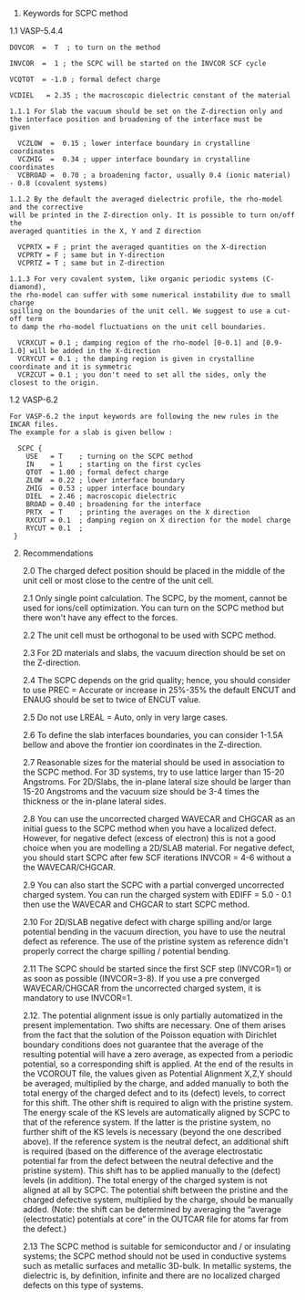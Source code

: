 1. Keywords for SCPC method

  1.1 VASP-5.4.4


    DOVCOR  =  T  ; to turn on the method

    INVCOR  =  1 ; the SCPC will be started on the INVCOR SCF cycle

    VCQTOT  = -1.0 ; formal defect charge

    VCDIEL   = 2.35 ; the macroscopic dielectric constant of the material 

    1.1.1 For Slab the vacuum should be set on the Z-direction only and 
    the interface position and broadening of the interface must be 
    given

      VCZLOW  =  0.15 ; lower interface boundary in crystalline coordinates
      VCZHIG  =  0.34 ; upper interface boundary in crystalline coordinates
      VCBROAD =  0.70 ; a broadening factor, usually 0.4 (ionic material) - 0.8 (covalent systems) 

    1.1.2 By the default the averaged dielectric profile, the rho-model and the corrective
    will be printed in the Z-direction only. It is possible to turn on/off the 
    averaged quantities in the X, Y and Z direction

      VCPRTX = F ; print the averaged quantities on the X-direction
      VCPRTY = F ; same but in Y-direction  
      VCPRTZ = T ; same but in Z-direction

    1.1.3 For very covalent system, like organic periodic systems (C-diamond),
    the rho-model can suffer with some numerical instability due to small charge 
    spilling on the boundaries of the unit cell. We suggest to use a cut-off term
    to damp the rho-model fluctuations on the unit cell boundaries. 

      VCRXCUT = 0.1 ; damping region of the rho-model [0-0.1] and [0.9-1.0] will be added in the X-direction 
      VCRYCUT = 0.1 ; the damping region is given in crystalline coordinate and it is symmetric
      VCRZCUT = 0.1 ; you don't need to set all the sides, only the closest to the origin.

  1.2 VASP-6.2

    For VASP-6.2 the input keywords are following the new rules in the INCAR files. 
    The example for a slab is given bellow :

      SCPC {
        USE   = T    ; turning on the SCPC method
        IN    = 1    ; starting on the first cycles
        QTOT  = 1.00 ; formal defect charge 
        ZLOW  = 0.22 ; lower interface boundary
        ZHIG  = 0.53 ; upper interface boundary
        DIEL  = 2.46 ; macroscopic dielectric
        BROAD = 0.40 ; broadening for the interface
        PRTX  = T    ; printing the averages on the X direction 
        RXCUT = 0.1  ; damping region on X direction for the model charge
        RYCUT = 0.1  ;
     }


2. Recommendations

   2.0 The charged defect position should be placed in the middle of the unit cell or most close to the 
   centre of the unit cell.  

   2.1 Only single point calculation. The SCPC, by the moment, cannot be used for ions/cell optimization. 
   You can turn on the SCPC method but there won't have any effect to the forces. 

   2.2 The unit cell must be orthogonal to be used with SCPC method.

   2.3 For 2D materials and slabs, the vacuum direction should be set on the Z-direction. 

   2.4 The SCPC depends on the grid quality; hence, you should consider to use PREC = Accurate 
   or increase in 25%-35% the default ENCUT and ENAUG should be set to twice of ENCUT value. 

   2.5 Do not use LREAL = Auto, only in very large cases. 

   2.6 To define the slab interfaces boundaries, you can consider 1-1.5A bellow and above the 
   frontier ion coordinates in the Z-direction. 

   2.7 Reasonable sizes for the material should be used in association to the SCPC method. 
   For 3D systems, try to use lattice larger than 15-20 Angstroms. For 2D/Slabs, the in-plane 
   lateral size should be larger than 15-20 Angstroms and the vacuum size should be 3-4 times 
   the thickness or the in-plane lateral sides. 
 
   2.8 You can use the uncorrected charged WAVECAR and CHGCAR as an initial guess to the SCPC method 
   when you have a localized defect. However, for negative defect (excess of electron) this is 
   not a good choice when you are modelling a 2D/SLAB material. For negative defect, you should start 
   SCPC after few SCF iterations INVCOR = 4-6 without a the WAVECAR/CHGCAR. 

   2.9 You can also start the SCPC with a partial converged uncorrected charged system. You can run 
   the charged system with EDIFF = 5.0 - 0.1 then use the WAVECAR and CHGCAR to start SCPC
   method.     

   2.10 For 2D/SLAB negative defect with charge spilling and/or large potential bending in the vacuum 
   direction, you have to use the neutral defect as reference. The use of the pristine system as 
   reference didn't properly correct the charge spilling / potential bending. 

   2.11 The SCPC should be started since the first SCF step (INVCOR=1) or as soon as possible (INVCOR=3-8).
   If you use a pre converged WAVECAR/CHGCAR from the uncorrected charged system, it is mandatory to use 
   INVCOR=1.

   2.12. The potential alignment issue is only partially automatized in the present implementation. Two shifts are necessary. 
   One of them arises from the fact that the solution of the Poisson equation with Dirichlet boundary 
   conditions does not guarantee that the average of the resulting potential will have a zero average, 
   as expected from a periodic potential, so a corresponding shift is applied. At the end of the results 
   in the VCOROUT file, the values given as Potential Alignment X,Z,Y should be averaged, multiplied by 
   the charge, and added manually to both the total energy of the charged defect and to its (defect) 
   levels, to correct for this shift. The other shift is required to align with the pristine system. 
   The energy scale of the KS levels are automatically aligned by SCPC to that of the reference system. 
   If the latter is the pristine system, no further shift of the KS levels is necessary (beyond the one described above). 
   If the reference system is the neutral defect, an additional shift is required (based on the difference of the 
   average electrostatic potential far from the defect between the neutral defective and the pristine system). 
   This shift has to be applied manually to the (defect) levels (in addition). The total energy of the charged system 
   is not aligned at all by SCPC. The potential shift between the pristine and the charged defective system, multiplied 
   by the charge, should be manually added. (Note: the shift can be determined by averaging the “average (electrostatic) 
   potentials at core” in the OUTCAR file for atoms far from the defect.)

   2.13 The SCPC method is suitable for semiconductor and / or insulating systems; the SCPC method should not 
   be used in conductive systems such as metallic surfaces and metallic 3D-bulk. In metallic systems, the 
   dielectric is, by definition, infinite and there are no localized charged defects on this type of systems.
